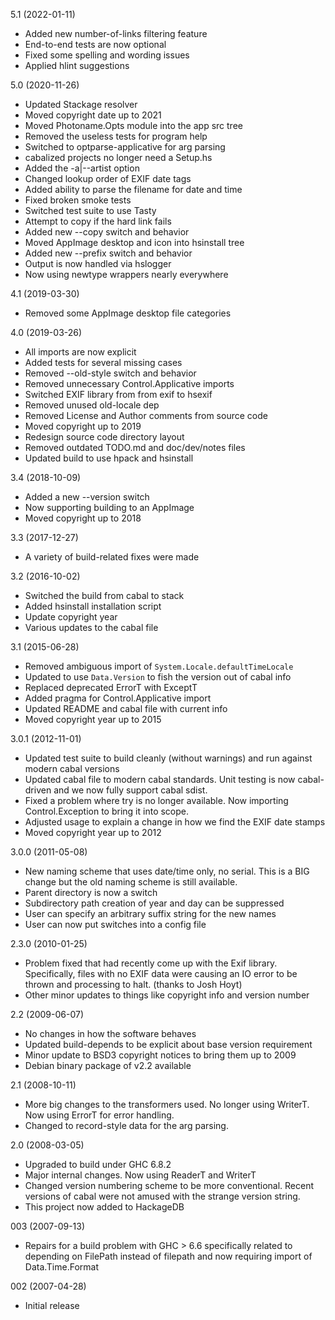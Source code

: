 5.1 (2022-01-11)

  * Added new number-of-links filtering feature
  * End-to-end tests are now optional
  * Fixed some spelling and wording issues
  * Applied hlint suggestions


5.0 (2020-11-26)

  * Updated Stackage resolver
  * Moved copyright date up to 2021
  * Moved Photoname.Opts module into the app src tree
  * Removed the useless tests for program help
  * Switched to optparse-applicative for arg parsing
  * cabalized projects no longer need a Setup.hs
  * Added the -a|--artist option
  * Changed lookup order of EXIF date tags
  * Added ability to parse the filename for date and time
  * Fixed broken smoke tests
  * Switched test suite to use Tasty
  * Attempt to copy if the hard link fails
  * Added new --copy switch and behavior
  * Moved AppImage desktop and icon into hsinstall tree
  * Added new --prefix switch and behavior
  * Output is now handled via hslogger
  * Now using newtype wrappers nearly everywhere


4.1 (2019-03-30)

  * Removed some AppImage desktop file categories


4.0 (2019-03-26)

  * All imports are now explicit
  * Added tests for several missing cases
  * Removed --old-style switch and behavior
  * Removed unnecessary Control.Applicative imports
  * Switched EXIF library from from exif to hsexif
  * Removed unused old-locale dep
  * Removed License and Author comments from source code
  * Moved copyright up to 2019
  * Redesign source code directory layout
  * Removed outdated TODO.md and doc/dev/notes files
  * Updated build to use hpack and hsinstall


3.4 (2018-10-09)

  * Added a new --version switch
  * Now supporting building to an AppImage
  * Moved copyright up to 2018


3.3 (2017-12-27)

  * A variety of build-related fixes were made


3.2 (2016-10-02)

  * Switched the build from cabal to stack
  * Added hsinstall installation script
  * Update copyright year
  * Various updates to the cabal file


3.1 (2015-06-28)

  * Removed ambiguous import of `System.Locale.defaultTimeLocale`
  * Updated to use `Data.Version` to fish the version out of cabal info
  * Replaced deprecated ErrorT with ExceptT
  * Added pragma for Control.Applicative import
  * Updated README and cabal file with current info
  * Moved copyright year up to 2015


3.0.1 (2012-11-01)

  * Updated test suite to build cleanly (without warnings) and
    run against modern cabal versions
  * Updated cabal file to modern cabal standards. Unit testing is
    now cabal-driven and we now fully support cabal sdist.
  * Fixed a problem where try is no longer available. Now importing
    Control.Exception to bring it into scope.
  * Adjusted usage to explain a change in how we find the EXIF
    date stamps
  * Moved copyright year up to 2012


3.0.0 (2011-05-08)

  * New naming scheme that uses date/time only, no serial. This
    is a BIG change but the old naming scheme is still available.
  * Parent directory is now a switch
  * Subdirectory path creation of year and day can be suppressed
  * User can specify an arbitrary suffix string for the new names
  * User can now put switches into a config file


2.3.0 (2010-01-25)

  * Problem fixed that had recently come up with the Exif
    library. Specifically, files with no EXIF data were causing
    an IO error to be thrown and processing to halt. (thanks to
    Josh Hoyt)
  * Other minor updates to things like copyright info and version
    number


2.2 (2009-06-07)

  * No changes in how the software behaves
  * Updated build-depends to be explicit about base version
    requirement
  * Minor update to BSD3 copyright notices to bring them up to 2009
  * Debian binary package of v2.2 available


2.1 (2008-10-11)

  * More big changes to the transformers used. No longer using
    WriterT. Now using ErrorT for error handling.
  * Changed to record-style data for the arg parsing.


2.0 (2008-03-05)

  * Upgraded to build under GHC 6.8.2
  * Major internal changes. Now using ReaderT and WriterT
  * Changed version numbering scheme to be more conventional. Recent
    versions of cabal were not amused with the strange version
    string.
  * This project now added to HackageDB


003 (2007-09-13)

  * Repairs for a build problem with GHC > 6.6 specifically related
    to depending on FilePath instead of filepath and now requiring
    import of Data.Time.Format


002 (2007-04-28)

  * Initial release

